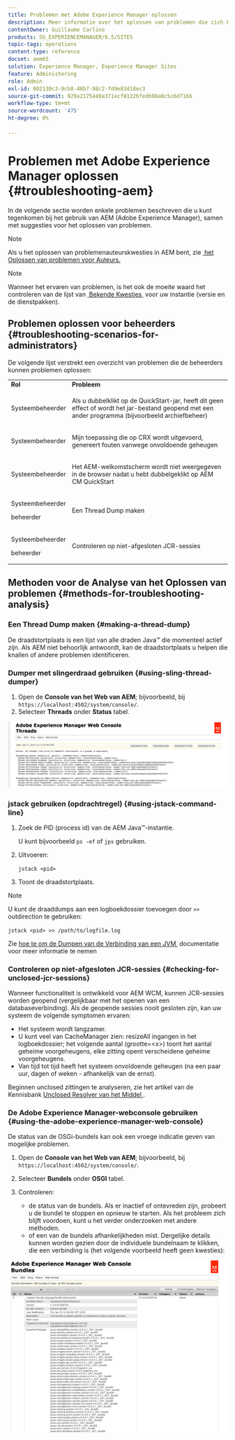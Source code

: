 ```yaml
---
title: Problemen met Adobe Experience Manager oplossen
description: Meer informatie over het oplossen van problemen die zich kunnen voordoen met Adobe Experience Manager.
contentOwner: Guillaume Carlino
products: SG_EXPERIENCEMANAGER/6.5/SITES
topic-tags: operations
content-type: reference
docset: aem65
solution: Experience Manager, Experience Manager Sites
feature: Administering
role: Admin
exl-id: 802130c3-9cb8-46b7-98c2-fd9e83d18ec3
source-git-commit: 929a2175449a371ecf81226fedb98a0c5c6d7166
workflow-type: tm+mt
source-wordcount: '475'
ht-degree: 0%

---
```


# Problemen met Adobe Experience Manager oplossen {#troubleshooting-aem}

In de volgende sectie worden enkele problemen beschreven die u kunt tegenkomen bij het gebruik van AEM (Adobe Experience Manager), samen met suggesties voor het oplossen van problemen.

>[!NOTE]
>
>Als u het oplossen van problemenauteurskwesties in AEM bent, zie [&#x200B; het Oplossen van problemen voor Auteurs.](/help/sites-authoring/troubleshooting.md)

>[!NOTE]
>
>Wanneer het ervaren van problemen, is het ook de moeite waard het controleren van de lijst van [&#x200B; Bekende Kwesties &#x200B;](/help/release-notes/release-notes.md) voor uw instantie (versie en de dienstpakken).

## Problemen oplossen voor beheerders {#troubleshooting-scenarios-for-administrators}

De volgende lijst verstrekt een overzicht van problemen die de beheerders kunnen problemen oplossen:

<table>
 <tbody>
  <tr>
   <td><strong>Rol</strong></td>
   <td><strong>Probleem </strong></td>
  </tr>
  <tr>
   <td>Systeembeheerder</td>
   <td><p>Als u dubbelklikt op de QuickStart-jar, heeft dit geen effect of wordt het jar-bestand geopend met een ander programma (bijvoorbeeld archiefbeheer)</p> </td>
  </tr>
  <tr>
   <td><p>Systeembeheerder</p> </td>
   <td><p>Mijn toepassing die op CRX wordt uitgevoerd, genereert fouten vanwege onvoldoende geheugen</p> </td>
  </tr>
  <tr>
   <td><p>Systeembeheerder</p> </td>
   <td><p>Het AEM-welkomstscherm wordt niet weergegeven in de browser nadat u hebt dubbelgeklikt op AEM CM QuickStart</p> </td>
  </tr>
  <tr>
   <td><p>Systeembeheerder</p> <p>beheerder</p> </td>
   <td><p>Een Thread Dump maken</p> </td>
  </tr>
  <tr>
   <td><p>Systeembeheerder</p> <p>beheerder</p> </td>
   <td><p>Controleren op niet-afgesloten JCR-sessies</p> </td>
  </tr>
 </tbody>
</table>


## Methoden voor de Analyse van het Oplossen van problemen {#methods-for-troubleshooting-analysis}

### Een Thread Dump maken {#making-a-thread-dump}

De draadstortplaats is een lijst van alle draden Java™ die momenteel actief zijn. Als AEM niet behoorlijk antwoordt, kan de draadstortplaats u helpen die knallen of andere problemen identificeren.

### Dumper met slingerdraad gebruiken {#using-sling-thread-dumper}

1. Open de **Console van het Web van AEM**; bijvoorbeeld, bij `https://localhost:4502/system/console/`.
1. Selecteer **Threads** onder **Status** tabel.

![&#x200B; screen_shot_2012-02-13at43925pm &#x200B;](assets/screen_shot_2012-02-13at43925pm.png)

### jstack gebruiken (opdrachtregel) {#using-jstack-command-line}

1. Zoek de PID (process id) van de AEM Java™-instantie.

   U kunt bijvoorbeeld `ps -ef` of `jps` gebruiken.

1. Uitvoeren:

   `jstack <pid>`

1. Toont de draadstortplaats.

>[!NOTE]
>
>U kunt de draaddumps aan een logboekdossier toevoegen door `>>` outdirection te gebruiken:
>
>`jstack <pid> >> /path/to/logfile.log`

Zie [&#x200B; hoe te om de Dumpen van de Verbinding van een JVM &#x200B;](https://experienceleague.adobe.com/docs/experience-cloud-kcs/kbarticles/KA-17452.html?lang=nl-NL) documentatie voor meer informatie te nemen

### Controleren op niet-afgesloten JCR-sessies {#checking-for-unclosed-jcr-sessions}

Wanneer functionaliteit is ontwikkeld voor AEM WCM, kunnen JCR-sessies worden geopend (vergelijkbaar met het openen van een databaseverbinding). Als de geopende sessies nooit gesloten zijn, kan uw systeem de volgende symptomen ervaren:

* Het systeem wordt langzamer.
* U kunt veel van CacheManager zien: resizeAll ingangen in het logboekdossier; het volgende aantal (grootte=&lt;x>) toont het aantal geheime voorgeheugens, elke zitting opent verscheidene geheime voorgeheugens.
* Van tijd tot tijd heeft het systeem onvoldoende geheugen (na een paar uur, dagen of weken - afhankelijk van de ernst).

Beginnen unclosed zittingen te analyseren, zie het artikel van de Kennisbank [&#x200B; Unclosed Resolver van het Middel &#x200B;](https://experienceleague.adobe.com/nl/docs/experience-cloud-kcs/kbarticles/ka-23761).

### De Adobe Experience Manager-webconsole gebruiken {#using-the-adobe-experience-manager-web-console}

De status van de OSGi-bundels kan ook een vroege indicatie geven van mogelijke problemen.

1. Open de **Console van het Web van AEM**; bijvoorbeeld, bij `https://localhost:4502/system/console/`.
1. Selecteer **Bundels** onder **OSGI** tabel.
1. Controleren:

   * de status van de bundels. Als er inactief of ontevreden zijn, probeert u de bundel te stoppen en opnieuw te starten. Als het probleem zich blijft voordoen, kunt u het verder onderzoeken met andere methoden.
   * of een van de bundels afhankelijkheden mist. Dergelijke details kunnen worden gezien door de individuele bundelnaam te klikken, die een verbinding is (het volgende voorbeeld heeft geen kwesties):

![&#x200B; screen_shot_2012-02-13at44706pm &#x200B;](assets/screen_shot_2012-02-13at44706pm.png)
